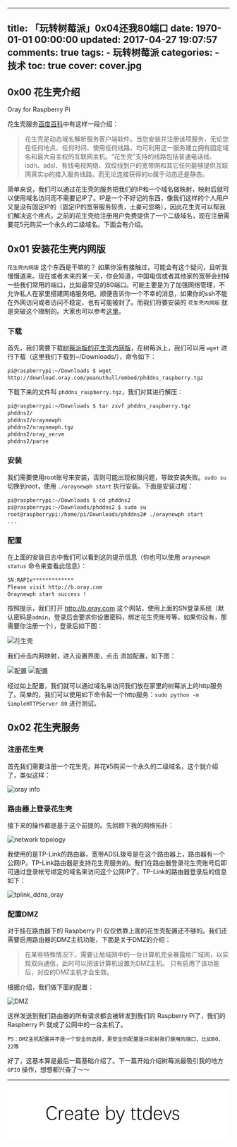 
---
title: 「玩转树莓派」0x04还我80端口
date: 1970-01-01 00:00:00
updated: 2017-04-27 19:07:57
comments: true
tags:
    - 玩转树莓派
categories:
    - 技术
toc: true
cover: cover.jpg 
---


## 0x00 花生壳介绍

Oray for Raspberry Pi

花生壳服务[百度百科][0a]中有这样一段介绍：
>花生壳是动态域名解析服务客户端软件。当您安装并注册该项服务，无论您在任何地点、任何时间、使用任何线路，均可利用这一服务建立拥有固定域名和最大自主权的互联网主机。“花生壳”支持的线路包括普通电话线、isdn、adsl、有线电视网络、双绞线到户的宽带网和其它任何能够提供互联网真实ip的接入服务线路，而无论连接获得的ip属于动态还是静态。

简单来说，我们可以通过花生壳的服务把我们的IP和一个域名做映射，映射后就可以使用域名访问而不需要记IP了。IP是一个不好记的东西，像我们这样的个人用户又是没有固定IP的（固定IP的宽带服务较贵，土豪可忽略），因此花生壳可以帮我们解决这个疼点。之前的花生壳给注册用户免费提供了一个二级域名，现在注册需要花5元购买一个永久的二级域名。下面会有介绍。


## 0x01 安装花生壳内网版

`花生壳内网版` 这个东西是干嘛的？ 如果你没有接触过，可能会有这个疑问，且听我慢慢道来。现在或者未来的某一天，你会知道，中国电信或者其他家的宽带会封掉一些我们常用的端口，比如最常见的80端口。可能主要是为了加强网络管理，不允许私人在家里搭建网络服务吧。顺便告诉你一个不幸的消息，如果你的ssh不能在外网访问或者访问不稳定，也有可能被封了。而我们将要安装的 `花生壳内网版` 就是突破这个限制的。大家也可以参考[这里](http://service.oray.com/question/2680.html)。

### 下载

首先，我们需要下载[树莓派版的花生壳内网版](http://hsk.oray.com/download/#type=http|shumeipai)，在树莓派上，我们可以用 `wget` 进行下载（这里我们下载到~/Downloads/），命令如下：

``` shell
pi@raspberrypi:~/Downloads $ wget http://download.oray.com/peanuthull/embed/phddns_raspberry.tgz
```

下载下来的文件叫 `phddns_raspberry.tgz`，我们对其进行解压：

``` shell
pi@raspberrypi:~/Downloads $ tar zxvf phddns_raspberry.tgz
phddns2/
phddns2/oraynewph
phddns2/oraynewph.tgz
phddns2/oray_serve
phddns2/parse
```

### 安装

我们需要使用root账号来安装，否则可能出现权限问题，导致安装失败。`sudo su` 切换到root，使用 `./oraynewph start` 执行安装。下面是安装过程：

``` shell
pi@raspberrypi:~/Downloads $ cd phddns2
pi@raspberrypi:~/Downloads/phddns2 $ sudo su
root@raspberrypi:/home/pi/Downloads/phddns2# ./oraynewph start
...
```

### 配置

在上面的安装日志中我们可以看到这的提示信息（你也可以使用 `oraynewph status` 命令来查看此信息）：

``` shell
SN:RAPIe*************
Please visit http://b.oray.com
Oraynewph start success !
```

按照提示，我们打开 http://b.oray.com 这个网站，使用上面的SN登录系统（默认密码是`admin`，登录后会要求你设置密码，绑定花生壳账号等，如果你没有，那需要你注册一个），登录后如下图：

![花生壳](http://upload-images.jianshu.io/upload_images/1801981-3b9d5ae4dd7ad773.png?imageMogr2/auto-orient/strip%7CimageView2/2/w/1240)

我们点击内网映射，进入设置界面，点击 添加配置，如下图：

![配置](http://upload-images.jianshu.io/upload_images/1801981-35f932a7e5c24583.png?imageMogr2/auto-orient/strip%7CimageView2/2/w/1240)
![配置](http://upload-images.jianshu.io/upload_images/1801981-33ccee123723a0df.png?imageMogr2/auto-orient/strip%7CimageView2/2/w/1240)

经过如上配置，我们就可以通过域名来访问我们放在家里的树莓派上的http服务了。简单的，我们可以使用如下命令起一个http服务：`sudo python -m SimpleHTTPServer 80` 进行测试。


## 0x02 花生壳服务

### 注册花生壳

首先我们需要注册一个花生壳，并花¥5购买一个永久的二级域名，这个就介绍了，类似这样：

![oray info](http://upload-images.jianshu.io/upload_images/1801981-2e065557539ab45b.png?imageMogr2/auto-orient/strip%7CimageView2/2/w/1240)

### 路由器上登录花生壳

接下来的操作都是基于这个前提的。先回顾下我的网络拓扑：

![network topology](http://upload-images.jianshu.io/upload_images/1801981-f2dc8e70dc55ce2f.png?imageMogr2/auto-orient/strip%7CimageView2/2/w/1240)

我使用的是TP-Link的路由器，宽带ADSL拨号是在这个路由器上，路由器有一个公网IP。TP-Link路由器是支持花生壳服务的。我们在路由器登录花生壳账号后即可通过登录帐号绑定的域名来访问这个公网IP了，TP-Link的路由器登录后的信息如下：

![tplink_ddns_oray](http://upload-images.jianshu.io/upload_images/1801981-ae18c1b1d02d7ab1.png?imageMogr2/auto-orient/strip%7CimageView2/2/w/1240)

### 配置DMZ

对于挂在路由器下的 Raspberry Pi 仅仅依靠上面的花生壳配置还不够的。我们还需要启用路由器的DMZ主机功能，下面是关于DMZ的介绍：

>在某些特殊情况下，需要让局域网中的一台计算机完全暴露给广域网，以实现双向通信，此时可以把该计算机设置为DMZ主机。 只有启用了该功能后，对应的DMZ主机才会生效。

根据介绍，我们做下面的配置：

![DMZ](http://upload-images.jianshu.io/upload_images/1801981-e179b14b6d8e5843.png?imageMogr2/auto-orient/strip%7CimageView2/2/w/1240)

这样发送到我们路由器的所有请求都会被转发到我们的 Raspberry Pi了，我们的 Raspberry Pi 就成了公网中的一台主机了。

`PS：DMZ主机配置并不是一个安全的选择，更安全的配置是只影射我们使用的端口，比如80，22等`

好了，这基本算是最后一篇基础介绍了。下一篇开始介绍树莓派最吸引我的地方 `GPIO` 操作，想想都兴奋了～～

------
[0a]:http://baike.baidu.com/link?url=EYa6mHfgk9r-R6a0_GvHX2aUNOWOQiTwSXvnMy-f4xHGfBMlOnP78dU_KfmlNCcTHYxvXhDcZ-ncLk1enR8mB_

![Create by ttdevs](https://raw.githubusercontent.com/ttdevs/ttdevs.github.io/common/images/logo.png)


